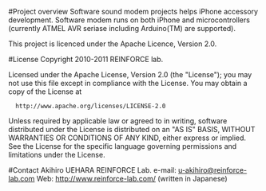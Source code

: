 #Project overview
Software sound modem projects helps iPhone accessory development.
Software modem runs on both iPhone and microcontrollers (currently ATMEL AVR seriase including Arduino(TM) are supported).

This project is licenced under the Apache Licence, Version 2.0.

#License
Copyright 2010-2011 REINFORCE lab.

  Licensed under the Apache License, Version 2.0 (the "License");
  you may not use this file except in compliance with the License.
  You may obtain a copy of the License at

      http://www.apache.org/licenses/LICENSE-2.0

  Unless required by applicable law or agreed to in writing, software
  distributed under the License is distributed on an "AS IS" BASIS,
  WITHOUT WARRANTIES OR CONDITIONS OF ANY KIND, either express or implied.
  See the License for the specific language governing permissions and
  limitations under the License.

#Contact
Akihiro UEHARA
REINFORCE Lab.
e-mail: u-akihiro@reinforce-lab.com
Web: http://www.reinforce-lab.com/ (written in Japanese)

